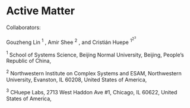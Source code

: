 # Active Matter

Collaborators: 

Gouzheng Lin $^1$ , Amir Shee $^2$ , and Cristián Huepe $^1 ^2 ^3$

$^1$ School of Systems Science, Beijing Normal University, Beijing, People’s Republic of China,

$^2$ Northwestern Institute on Complex Systems and ESAM, Northwestern University, Evanston, IL 60208, United States of America,

$^3$ CHuepe Labs, 2713 West Haddon Ave #1, Chicago, IL 60622, United States of America,

